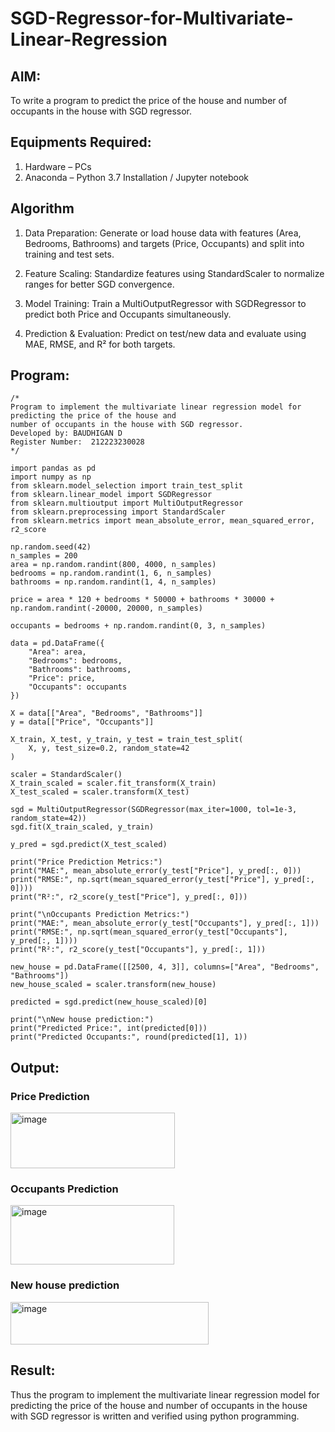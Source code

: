 # SGD-Regressor-for-Multivariate-Linear-Regression

## AIM:
To write a program to predict the price of the house and number of occupants in the house with SGD regressor.

## Equipments Required:
1. Hardware – PCs
2. Anaconda – Python 3.7 Installation / Jupyter notebook

## Algorithm
1. Data Preparation: Generate or load house data with features (Area, Bedrooms, Bathrooms) and targets (Price, Occupants) and split into training and test sets.

2. Feature Scaling: Standardize features using StandardScaler to normalize ranges for better SGD convergence.

3. Model Training: Train a MultiOutputRegressor with SGDRegressor to predict both Price and Occupants simultaneously.

4. Prediction & Evaluation: Predict on test/new data and evaluate using MAE, RMSE, and R² for both targets.

## Program:
```
/*
Program to implement the multivariate linear regression model for predicting the price of the house and
number of occupants in the house with SGD regressor.
Developed by: BAUDHIGAN D
Register Number:  212223230028
*/
```
```
import pandas as pd
import numpy as np
from sklearn.model_selection import train_test_split
from sklearn.linear_model import SGDRegressor
from sklearn.multioutput import MultiOutputRegressor
from sklearn.preprocessing import StandardScaler
from sklearn.metrics import mean_absolute_error, mean_squared_error, r2_score

np.random.seed(42)
n_samples = 200
area = np.random.randint(800, 4000, n_samples)
bedrooms = np.random.randint(1, 6, n_samples)
bathrooms = np.random.randint(1, 4, n_samples)

price = area * 120 + bedrooms * 50000 + bathrooms * 30000 + np.random.randint(-20000, 20000, n_samples)

occupants = bedrooms + np.random.randint(0, 3, n_samples)

data = pd.DataFrame({
    "Area": area,
    "Bedrooms": bedrooms,
    "Bathrooms": bathrooms,
    "Price": price,
    "Occupants": occupants
})

X = data[["Area", "Bedrooms", "Bathrooms"]]
y = data[["Price", "Occupants"]]

X_train, X_test, y_train, y_test = train_test_split(
    X, y, test_size=0.2, random_state=42
)

scaler = StandardScaler()
X_train_scaled = scaler.fit_transform(X_train)
X_test_scaled = scaler.transform(X_test)

sgd = MultiOutputRegressor(SGDRegressor(max_iter=1000, tol=1e-3, random_state=42))
sgd.fit(X_train_scaled, y_train)

y_pred = sgd.predict(X_test_scaled)

print("Price Prediction Metrics:")
print("MAE:", mean_absolute_error(y_test["Price"], y_pred[:, 0]))
print("RMSE:", np.sqrt(mean_squared_error(y_test["Price"], y_pred[:, 0])))
print("R²:", r2_score(y_test["Price"], y_pred[:, 0]))

print("\nOccupants Prediction Metrics:")
print("MAE:", mean_absolute_error(y_test["Occupants"], y_pred[:, 1]))
print("RMSE:", np.sqrt(mean_squared_error(y_test["Occupants"], y_pred[:, 1])))
print("R²:", r2_score(y_test["Occupants"], y_pred[:, 1]))

new_house = pd.DataFrame([[2500, 4, 3]], columns=["Area", "Bedrooms", "Bathrooms"])
new_house_scaled = scaler.transform(new_house)

predicted = sgd.predict(new_house_scaled)[0]

print("\nNew house prediction:")
print("Predicted Price:", int(predicted[0]))
print("Predicted Occupants:", round(predicted[1], 1))

```
## Output:
### Price Prediction
<img width="263" height="89" alt="image" src="https://github.com/user-attachments/assets/10cc5c2b-707a-4f1e-9855-52343c5e8428" />

### Occupants Prediction
<img width="262" height="95" alt="image" src="https://github.com/user-attachments/assets/1d78ebf4-abea-40f2-8048-b3b9e0046378" />

### New house prediction
<img width="317" height="68" alt="image" src="https://github.com/user-attachments/assets/0b50df09-7a8e-4cf1-a18a-b433ed42cae1" />

## Result:
Thus the program to implement the multivariate linear regression model for predicting the price of the house and number of occupants in the house with SGD regressor is written and verified using python programming.

